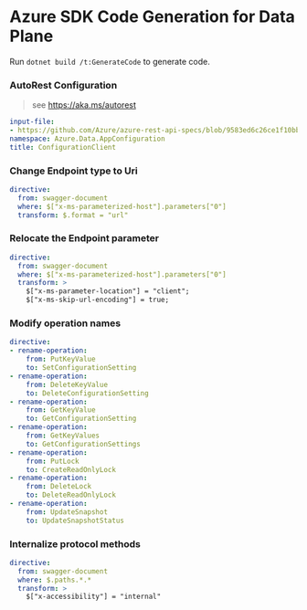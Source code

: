 # Azure SDK Code Generation for Data Plane

Run `dotnet build /t:GenerateCode` to generate code.

### AutoRest Configuration
> see https://aka.ms/autorest
``` yaml
input-file:
- https://github.com/Azure/azure-rest-api-specs/blob/9583ed6c26ce1f10bbea92346e28a46394a784b4/specification/appconfiguration/data-plane/Microsoft.AppConfiguration/stable/2023-11-01/appconfiguration.json
namespace: Azure.Data.AppConfiguration
title: ConfigurationClient
```

### Change Endpoint type to Uri
``` yaml
directive:
  from: swagger-document
  where: $["x-ms-parameterized-host"].parameters["0"]
  transform: $.format = "url"
  ```

### Relocate the Endpoint parameter

```yaml
directive:
  from: swagger-document
  where: $["x-ms-parameterized-host"].parameters["0"]
  transform: >
    $["x-ms-parameter-location"] = "client";
    $["x-ms-skip-url-encoding"] = true;
```

### Modify operation names
``` yaml
directive:
- rename-operation:
    from: PutKeyValue
    to: SetConfigurationSetting
- rename-operation:
    from: DeleteKeyValue
    to: DeleteConfigurationSetting
- rename-operation:
    from: GetKeyValue
    to: GetConfigurationSetting
- rename-operation:
    from: GetKeyValues
    to: GetConfigurationSettings
- rename-operation:
    from: PutLock
    to: CreateReadOnlyLock
- rename-operation:
    from: DeleteLock
    to: DeleteReadOnlyLock
- rename-operation:
    from: UpdateSnapshot
    to: UpdateSnapshotStatus
```

### Internalize protocol methods
``` yaml
directive:
  from: swagger-document
  where: $.paths.*.*
  transform: >
    $["x-accessibility"] = "internal"
```
